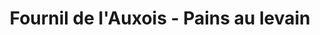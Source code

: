 ---
title: "Fournil de l'Auxois - Pains au levain"
url: /pouilly-en-auxois/fournil-de-lauxois-pains-au-levain/
shop: boulangerie
---
